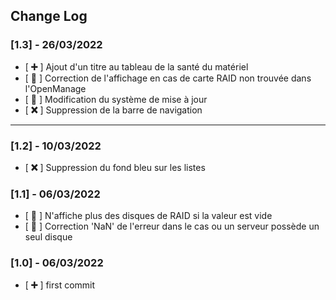 ## Change Log

### [1.3] - 26/03/2022

- [ **➕** ] Ajout d'un titre au tableau de la santé du matériel
- [ **🔧** ] Correction de l'affichage en cas de carte RAID non trouvée dans l'OpenManage
- [ **🔧** ] Modification du système de mise à jour
- [ **❌** ] Suppression de la barre de navigation

---

### [1.2] - 10/03/2022

- [ **❌** ] Suppression du fond bleu sur les listes

### [1.1] - 06/03/2022

- [ **🔧** ] N'affiche plus des disques de RAID si la valeur est vide
- [ **🔧** ] Correction 'NaN' de l'erreur dans le cas ou un serveur possède un seul disque

### [1.0] - 06/03/2022

- [ **➕** ] first commit
